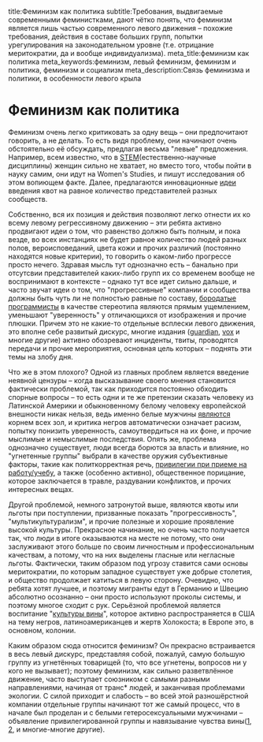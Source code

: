 title:Феминизм как политика
subtitle:Требования, выдвигаемые современными феминистками, дают чётко понять, что феминизм является лишь частью современного левого движения – похожие требования, действия в составе больших групп, попытки урегулирования на законодательном уровне (т.е. отрицание меритократии, да и вообще индивидуализма).
meta_title:феминизм как политика
meta_keywords:феминизм, левый феминизм, феминизм и политика, феминизм и социализм
meta_description:Связь феминизма и политики, в особенности левого крыла

# Феминизм как политика

Феминизм очень легко критиковать за одну вещь – они предпочитают говорить, а не делать. То есть видя проблему, они начинают очень обстоятельно её обсуждать, предлагая весьма "левые" предложения. Например, всем известно, что в [STEM](https://www.acs.org/content/acs/en/pressroom/newsreleases/2012/march/minority-women-still-most-underrepresented-in-science-despite-progress.html)(естественно-научные дисциплины) женщин сильно не хватает, но вместо того, чтобы пойти в науку самим, они идут на Women's Studies, и пишут исследования об этом вопиющем факте. Далее, предлагаются инновационные [идеи](http://dailycaller.com/2012/08/06/stem-ming-college-gender-quotas/) введения квот на равное количество представителей разных сообществ.

Собственно, вся их позиция и действия позволяют легко отнести их ко всему левому регрессивному движению – эти ребята активно продвигают идеи о том, что равенство должно быть полным, и пока везде, во всех инстанциях не будет равное количество людей разных полов, вероисповеданий, цвета кожи и прочих различий (постоянно находятся новые критерии), то говорить о каком-либо прогрессе просто нечего. Здравая мысль тут однозначно есть – банально при отсутсвии представителей каких-либо групп их со временем вообще не воспринимают в контексте – однако тут все идет сильно дальше, и часто звучат идеи о том, что "прогрессивные" компании и сообщества должны быть чуть ли не полностью равные по составу, [бородатые программисты](http://www.businessinsider.com/microsoft-deletes-controversial-cartoon-2015-7) в качестве стереотипа являются прямым ущемлением, уменьшают "уверенность" у отличающихся от изображения и прочие плюшки. Причем это не какие-то отдельные всплески левого движения, это вполне себе развитый дискурс, многие издания ([guardian](https://www.theguardian.com/technology/2016/apr/22/the-web-we-want-how-do-we-make-the-guardian-a-better-place-for-conversation), [vox](http://www.vox.com/2016/2/17/11024092/clinton-albright-steinem) и многие другие) активно обозревают инциденты, твиты, проводятся передачи и прочие мероприятия, основная цель которых – поднять эти темы на злобу дня.

Что же в этом плохого? Одной из главных проблем является введение неявной цензуры – когда высказывание своего мнения становится фактически проблемой, так как приходится постоянно обходить спорные вопросы – то есть одни и те же претензии сказать человеку из Латинской Америки и обыкновенному белому человеку европейской внешности никак нельзя, ведь именно белые мужчины [являются](http://itspronouncedmetrosexual.com/2014/05/dear-white-straight-cisgender-men-privilege) корнем всех зол, и критика негров автоматически означает расизм, попытку понизить уверенность, самоутвердиться на их фоне, и прочие мыслимые и немыслимые последствия. Опять же, проблема однозначно существует, люди всегда борются за власть и влияние, но "угнетенные группы" выбрали в качестве оружия субъективные факторы, такие как политкорректная речь, [привилегии при приеме на работу/учебу](https://en.wikipedia.org/wiki/Affirmative_action), а также (особенно активно), общественное порицание, которое заключается в травле, раздувании конфликтов, и прочих интересных вещах.

Другой проблемой, немного затронутой выше, являются квоты или льготы при поступлении, призванные показать "прогрессивность", "мультикультурализм", и прочие полезные и хорошие проявление высокой культуры. Прекрасное начинание, но очень часто получается так, что люди в итоге оказываются на месте не потому, что они заслуживают этого больше по своим личностным и профессиональным качествам, а потому, что на них выделены гласные или негласные льготы. Фактически, таким образом под угрозу ставится сами основы меритократии, по которым западное существует уже добрые столетия, и общество продолжает катиться в левую сторону. Очевидно, что ребята хотят лучшее, и поэтому мигранты едут в Германию и Швецию абсолютно осознанно – они просто используют проколы системы, и поэтому многое сходит с рук. Серьёзной проблемой является воспитание "[культуры вины](https://en.wikipedia.org/wiki/Guilt_society)", которое активно распространяется в США на тему негров, латиноамериканцев и жертв Холокоста; в Европе это, в основном, колонии.

Каким образом сюда относится феминизм? Он прекрасно встраивается в весь левый дискурс, представляя собой, пожалуй, самую большую группу из угнетённых товарищей (то, что все угнетены, вопросов ни у кого не вызывает); поэтому феминизм, как сильно разветвлённое движение, часто выступает союзником с самыми разными направлениями, начиная от транс* людей, и заканчивая проблемами экологии. С силой приходит и слабость – во всей этой разношёрстной компании отдельные группы начинают тот же самый процесс, что в начале был проделан и с белыми гетеросексуальными мужчинами – объявление привилегированной группы и навязывание чувства вины([1](http://www.huffingtonpost.com/lindsay-hoffman/black-woman-white-movemen_b_8569540.html), [2](https://www.quora.com/How-are-African-American-women-more-oppressed-than-white-women), и многие-многие другие).
